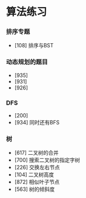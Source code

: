 # 算法练习

### 排序专题

- [108] 排序与BST

### 动态规划的题目

- [935]
- [931]
- [926]

### DFS

- [200]
- [934] 同时还有BFS

### 树

- [617] 二叉树的合并
- [700] 搜索二叉树的指定字树
- [226] 交换左右节点
- [104] 二叉树高度
- [872] 相似叶子节点
- [563] 树的倾斜度